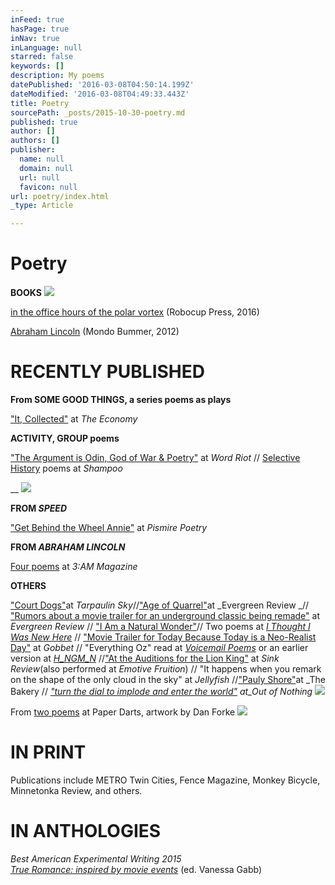 ```yaml
---
inFeed: true
hasPage: true
inNav: true
inLanguage: null
starred: false
keywords: []
description: My poems
datePublished: '2016-03-08T04:50:14.199Z'
dateModified: '2016-03-08T04:49:33.443Z'
title: Poetry
sourcePath: _posts/2015-10-30-poetry.md
published: true
author: []
authors: []
publisher:
  name: null
  domain: null
  url: null
  favicon: null
url: poetry/index.html
_type: Article

---
```

# Poetry

**BOOKS**
![](https://the-grid-user-content.s3-us-west-2.amazonaws.com/a129e5cb-8c81-481f-b3c0-504951c6bb2a.png)

[in the office hours of the polar vortex][0] (Robocup Press, 2016)

[Abraham Lincoln][1] (Mondo Bummer, 2012)

# RECENTLY PUBLISHED

**From SOME GOOD THINGS, a series poems as plays**

["It, Collected"][2] at _The Economy_

**ACTIVITY, GROUP poems**

["The Argument is Odin, God of War & Poetry"][3] at _Word Riot_ // [Selective History][4] poems at _Shampoo_

__
![](https://the-grid-user-content.s3-us-west-2.amazonaws.com/42b21371-3b99-400e-93be-96f7a3531669.png)

**FROM _SPEED_**

["Get Behind the Wheel Annie"][5] at _Pismire Poetry_

**FROM _ABRAHAM LINCOLN_**

[Four poems][6] at _3:AM Magazine_

**OTHERS**

["Court Dogs"][7]at _Tarpaulin Sky_//["Age of Quarrel"][8]at _Evergreen Review _// ["Rumors about a movie trailer for an underground classic being remade"][9] at _Evergreen Review_ // ["I Am a Natural Wonder"][10]// Two poems at [_I Thought I Was New Here_][11] // ["Movie Trailer for Today Because Today is a Neo-Realist Day"][12] at _Gobbet_ // "Everything Oz" read at [_Voicemail Poems_][13] or an earlier version at [_H\_NGM\_N_][14] //["At the Auditions for the Lion King"][15] at _Sink Review_(also performed at _Emotive Fruition_) // "It happens when you remark on the shape of the only cloud in the sky" at _Jellyfish_ //["Pauly Shore"][16]at _The Bakery // _["turn the dial to implode and enter the world"][17] at_Out of Nothing_
![](https://the-grid-user-content.s3-us-west-2.amazonaws.com/151bc89f-9e04-40ec-9ac7-5bb812a5bfe8.jpg)

From [two poems][18] at Paper Darts, artwork by Dan Forke
![](https://the-grid-user-content.s3-us-west-2.amazonaws.com/1de3f6d1-0820-4233-9888-db4540e7cf96.gif)

# IN PRINT

Publications include METRO Twin Cities, Fence Magazine, Monkey Bicycle, Minnetonka Review, and others.

# IN ANTHOLOGIES

_Best American Experimental Writing 2015   
[True Romance: inspired by movie events][19]_ (ed. Vanessa Gabb)

[0]: http://etsy.me/21ikroz
[1]: http://bit.ly/20UcVmu
[2]: http://bit.ly/1zdMTPL
[3]: http://bit.ly/1SvZ0Qw
[4]: http://bit.ly/1rxes05
[5]: http://bit.ly/1U0HzsH
[6]: http://bit.ly/1puWlLL
[7]: http://bit.ly/1H2L4dj
[8]: http://bit.ly/1gzLmtR
[9]: http://bit.ly/1jFrinJ
[10]: http://bit.ly/1SvYDFK
[11]: http://bit.ly/1rxeNQk
[12]: http://bit.ly/1U0Iqtp
[13]: http://bit.ly/1OY8ygA
[14]: http://bit.ly/1OY8Bcf
[15]: http://bit.ly/24NkSMe
[16]: http://bit.ly/1fZjmtA
[17]: http://bit.ly/1To1Yrw
[18]: http://bit.ly/21Y1fil
[19]: http://bit.ly/1s17BPE